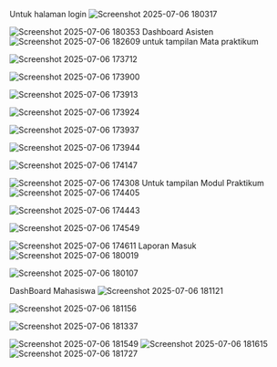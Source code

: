 Untuk halaman login
![Screenshot 2025-07-06 180317](https://github.com/user-attachments/assets/852d597b-1303-454b-b9d4-10c737393b55)

![Screenshot 2025-07-06 180353](https://github.com/user-attachments/assets/d7db60a4-611f-4111-94a8-3b4c8e79703a)
Dashboard Asisten
![Screenshot 2025-07-06 182609](https://github.com/user-attachments/assets/dfe2163c-f1d2-4eef-bbca-09f52634aa58)
untuk tampilan Mata praktikum

![Screenshot 2025-07-06 173712](https://github.com/user-attachments/assets/ef2804d6-5c1b-4955-9fe0-8a8207c0e399)

![Screenshot 2025-07-06 173900](https://github.com/user-attachments/assets/0ca22d84-1691-4d73-8956-8708de23bb9e)

![Screenshot 2025-07-06 173913](https://github.com/user-attachments/assets/e692d185-f7df-4afd-861a-0f2406a29831)

![Screenshot 2025-07-06 173924](https://github.com/user-attachments/assets/5b696064-1895-4ee0-ac7c-b0737e9e5ff1)

![Screenshot 2025-07-06 173937](https://github.com/user-attachments/assets/7db6b1b7-1afb-4a07-8dc7-e4918b002812)

![Screenshot 2025-07-06 173944](https://github.com/user-attachments/assets/56680659-7871-49e6-a67a-bbd102e8f506)

![Screenshot 2025-07-06 174147](https://github.com/user-attachments/assets/b4cc4f0a-ec80-41bf-b036-3b484805bb15)

![Screenshot 2025-07-06 174308](https://github.com/user-attachments/assets/ae35bf6c-e87c-43db-889b-214f92b39ce3)
Untuk tampilan Modul Praktikum
![Screenshot 2025-07-06 174405](https://github.com/user-attachments/assets/b876e7a8-e1e5-4e5e-80dc-3fc5695a60e6)

![Screenshot 2025-07-06 174443](https://github.com/user-attachments/assets/612516be-4f34-494a-bdac-f9207a989327)

![Screenshot 2025-07-06 174549](https://github.com/user-attachments/assets/d41b5407-fb38-487d-bdba-244fc8fa36e1)

![Screenshot 2025-07-06 174611](https://github.com/user-attachments/assets/0f762e73-a046-4d58-b160-0ad49a7d1e4d)
Laporan Masuk
![Screenshot 2025-07-06 180019](https://github.com/user-attachments/assets/4cc99898-584b-40e1-a67d-6c9aba84b1e0)

![Screenshot 2025-07-06 180107](https://github.com/user-attachments/assets/d835b78a-040e-4505-a31b-6727794bc1f6)


DashBoard Mahasiswa
![Screenshot 2025-07-06 181121](https://github.com/user-attachments/assets/0a009464-c649-4749-acd3-1ee1bf99f91b)

![Screenshot 2025-07-06 181156](https://github.com/user-attachments/assets/a8b887e4-e22a-4885-a5df-72d8e2c128a1)

![Screenshot 2025-07-06 181337](https://github.com/user-attachments/assets/1b6522fb-fc88-476c-8bcd-13291084289c)

![Screenshot 2025-07-06 181549](https://github.com/user-attachments/assets/bee90856-680e-4744-80d7-77bec0b8745a)
![Screenshot 2025-07-06 181615](https://github.com/user-attachments/assets/91b1f9b9-a0a5-4484-a94d-8e859d4acb80)
![Screenshot 2025-07-06 181727](https://github.com/user-attachments/assets/3607c055-d809-45be-818a-627e425faeee)
